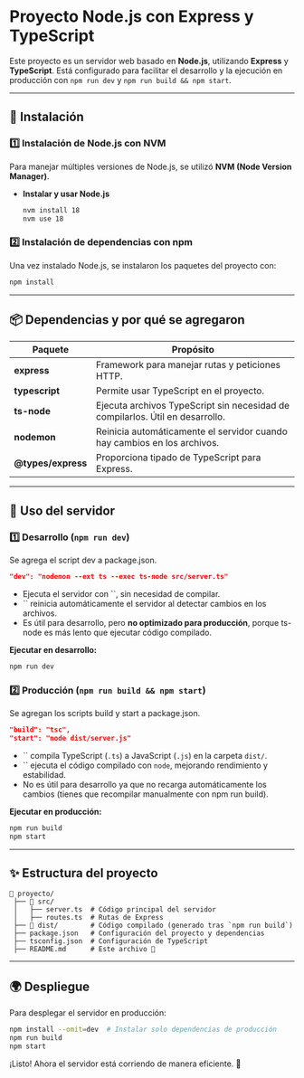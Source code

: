 # Proyecto Node.js con Express y TypeScript

Este proyecto es un servidor web basado en **Node.js**, utilizando **Express** y **TypeScript**. Está configurado para facilitar el desarrollo y la ejecución en producción con `npm run dev` y `npm run build && npm start`.

---

## 📌 Instalación

### **1️⃣ Instalación de Node.js con NVM**

Para manejar múltiples versiones de Node.js, se utilizó **NVM (Node Version Manager)**.

- **Instalar y usar Node.js**

  ```sh
  nvm install 18
  nvm use 18
  ```

### **2️⃣ Instalación de dependencias con npm**

Una vez instalado Node.js, se instalaron los paquetes del proyecto con:

```sh
npm install
```

---

## 📦 Dependencias y por qué se agregaron

| Paquete            | Propósito                                                                     |
| ------------------ | ----------------------------------------------------------------------------- |
| **express**        | Framework para manejar rutas y peticiones HTTP.                               |
| **typescript**     | Permite usar TypeScript en el proyecto.                                       |
| **ts-node**        | Ejecuta archivos TypeScript sin necesidad de compilarlos. Útil en desarrollo. |
| **nodemon**        | Reinicia automáticamente el servidor cuando hay cambios en los archivos.      |
| **@types/express** | Proporciona tipado de TypeScript para Express.                                |

---

## 🚀 Uso del servidor

### **1️⃣ Desarrollo** (`npm run dev`)

Se agrega el script dev a package.json.

```json
"dev": "nodemon --ext ts --exec ts-node src/server.ts"
```

- Ejecuta el servidor con ``, sin necesidad de compilar.
- `` reinicia automáticamente el servidor al detectar cambios en los archivos.
- Es útil para desarrollo, pero **no optimizado para producción**, porque ts-node es más lento que ejecutar código compilado.

**Ejecutar en desarrollo:**

```sh
npm run dev
```

### **2️⃣ Producción** (`npm run build && npm start`)

Se agregan los scripts build y start a package.json.

```json
"build": "tsc",
"start": "node dist/server.js"
```

- `` compila TypeScript (`.ts`) a JavaScript (`.js`) en la carpeta `dist/`.
- `` ejecuta el código compilado con `node`, mejorando rendimiento y estabilidad.
- No es útil para desarrollo ya que no recarga automáticamente los cambios (tienes que recompilar manualmente con npm run build).

**Ejecutar en producción:**

```sh
npm run build
npm start
```

---

## ✨ Estructura del proyecto

```
📂 proyecto/
 ├── 📂 src/
 │   ├── server.ts  # Código principal del servidor
 │   ├── routes.ts  # Rutas de Express
 ├── 📂 dist/        # Código compilado (generado tras `npm run build`)
 ├── package.json   # Configuración del proyecto y dependencias
 ├── tsconfig.json  # Configuración de TypeScript
 ├── README.md      # Este archivo 📄
```

---

## 🌍 Despliegue

Para desplegar el servidor en producción:

```sh
npm install --omit=dev  # Instalar solo dependencias de producción
npm run build
npm start
```

¡Listo! Ahora el servidor está corriendo de manera eficiente. 🚀
